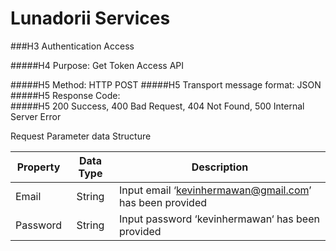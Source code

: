 # Lunadorii Services

###H3 Authentication Access

#####H4 Purpose: Get Token Access API

#####H5 Method: HTTP POST
#####H5 Transport message format: JSON
#####H5 Response Code:  
#####H5 200 Success, 400 Bad Request, 404 Not Found, 500 Internal Server Error

Request Parameter data Structure

| Property      | Data Type     | Description                                             |
| ------------- |:-------------:| --------------------------------------------------------|
| Email         | String        | Input email ‘kevinhermawan@gmail.com’ has been provided |
| Password      | String        | Input password ‘kevinhermawan‘ has been provided        |
